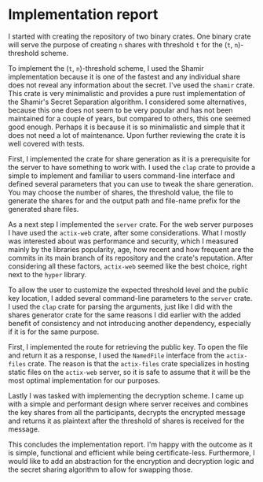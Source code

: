 # Implementation report

I started with creating the repository of two binary crates. One binary crate will serve the purpose of creating `n`
shares with threshold `t` for the (`t`, `n`)-threshold scheme.

To implement the (`t`, `n`)-threshold scheme, I used the Shamir implementation because it is one of the fastest and any
individual share does not reveal any information about the secret. I've used
the `shamir` crate. This crate is very minimalistic and provides a pure rust implementation of the Shamir's Secret
Separation algorithm. I considered some alternatives, because this one does not seem to be very popular and has not been
maintained for a couple of years, but compared to others, this one seemed good enough. Perhaps it is because it is so
minimalistic and simple that it does not need a lot of maintenance. Upon further reviewing the crate it is well covered
with tests.

First, I implemented the crate for share generation as it is a prerequisite for the server to have something to work
with. I used the `clap` crate to provide a simple to implement and familiar to users command-line interface and defined
several parameters that you can use to tweak the share generation. You may choose the number of shares, the threshold
value, the file to generate the shares for and the output path and file-name prefix for the generated share files.

As a next step I implemented the `server` crate. For the web server purposes I have used the `actix-web` crate, after
some considerations. What I mostly was interested about was performance and security, which I measured mainly by the
libraries popularity, age, how recent and how frequent are the commits in its main branch of its repository and the
crate's reputation. After considering all these factors, `actix-web` seemed like the best choice, right next to
the `hyper` library.

To allow the user to customize the expected threshold level and the public key location, I added several command-line
parameters to the `server` crate. I used the `clap` crate for parsing the arguments, just like I did with the shares
generator crate for the same reasons I did earlier with the added benefit of consistency and not introducing another
dependency, especially if it is for the same purpose.

First, I implemented the route for retrieving the public key. To open the file and return it as a response, I used
the `NamedFile` interface from the `actix-files` crate. The reason is that the `actix-files` crate specializes in
hosting static files on the `actix-web` server, so it is safe to assume that it will be the most optimal implementation
for our purposes.

Lastly I was tasked with implementing the decryption scheme. I came up with a simple and performant design where server
receives and combines the key shares from all
the participants, decrypts the encrypted message and returns it as plaintext after the threshold of shares is received
for the message.

This concludes the implementation report. I'm happy with the outcome as it is simple, functional and efficient while
being certificate-less. Furthermore, I would like to add an abstraction for the encryption and decryption logic and the
secret sharing algorithm to allow for swapping those.
